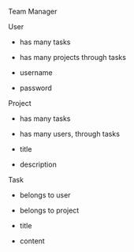 Team Manager 


User
 - has many tasks
 - has many projects through tasks

 - username
 - password
 



Project
 - has many tasks
 - has many users, through tasks

 - title
 - description





Task
 - belongs to user
 - belongs to project

 - title
 - content



